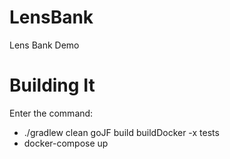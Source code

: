 # LensBank
Lens Bank Demo

# Building It

Enter the command:
 - ./gradlew clean goJF build buildDocker -x tests
 - docker-compose up
